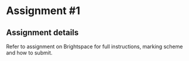 # Assignment #1

## Assignment details

Refer to assignment on Brightspace for full instructions, marking scheme and how to submit.